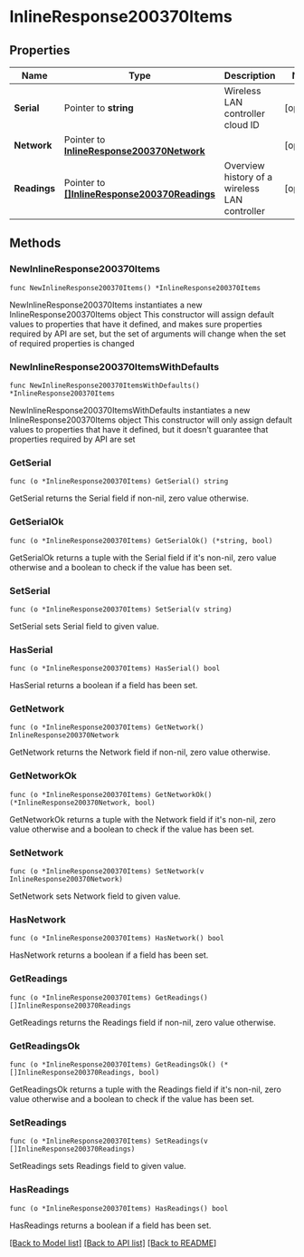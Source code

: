 # InlineResponse200370Items

## Properties

Name | Type | Description | Notes
------------ | ------------- | ------------- | -------------
**Serial** | Pointer to **string** | Wireless LAN controller cloud ID | [optional] 
**Network** | Pointer to [**InlineResponse200370Network**](InlineResponse200370Network.md) |  | [optional] 
**Readings** | Pointer to [**[]InlineResponse200370Readings**](InlineResponse200370Readings.md) | Overview history of a wireless LAN controller | [optional] 

## Methods

### NewInlineResponse200370Items

`func NewInlineResponse200370Items() *InlineResponse200370Items`

NewInlineResponse200370Items instantiates a new InlineResponse200370Items object
This constructor will assign default values to properties that have it defined,
and makes sure properties required by API are set, but the set of arguments
will change when the set of required properties is changed

### NewInlineResponse200370ItemsWithDefaults

`func NewInlineResponse200370ItemsWithDefaults() *InlineResponse200370Items`

NewInlineResponse200370ItemsWithDefaults instantiates a new InlineResponse200370Items object
This constructor will only assign default values to properties that have it defined,
but it doesn't guarantee that properties required by API are set

### GetSerial

`func (o *InlineResponse200370Items) GetSerial() string`

GetSerial returns the Serial field if non-nil, zero value otherwise.

### GetSerialOk

`func (o *InlineResponse200370Items) GetSerialOk() (*string, bool)`

GetSerialOk returns a tuple with the Serial field if it's non-nil, zero value otherwise
and a boolean to check if the value has been set.

### SetSerial

`func (o *InlineResponse200370Items) SetSerial(v string)`

SetSerial sets Serial field to given value.

### HasSerial

`func (o *InlineResponse200370Items) HasSerial() bool`

HasSerial returns a boolean if a field has been set.

### GetNetwork

`func (o *InlineResponse200370Items) GetNetwork() InlineResponse200370Network`

GetNetwork returns the Network field if non-nil, zero value otherwise.

### GetNetworkOk

`func (o *InlineResponse200370Items) GetNetworkOk() (*InlineResponse200370Network, bool)`

GetNetworkOk returns a tuple with the Network field if it's non-nil, zero value otherwise
and a boolean to check if the value has been set.

### SetNetwork

`func (o *InlineResponse200370Items) SetNetwork(v InlineResponse200370Network)`

SetNetwork sets Network field to given value.

### HasNetwork

`func (o *InlineResponse200370Items) HasNetwork() bool`

HasNetwork returns a boolean if a field has been set.

### GetReadings

`func (o *InlineResponse200370Items) GetReadings() []InlineResponse200370Readings`

GetReadings returns the Readings field if non-nil, zero value otherwise.

### GetReadingsOk

`func (o *InlineResponse200370Items) GetReadingsOk() (*[]InlineResponse200370Readings, bool)`

GetReadingsOk returns a tuple with the Readings field if it's non-nil, zero value otherwise
and a boolean to check if the value has been set.

### SetReadings

`func (o *InlineResponse200370Items) SetReadings(v []InlineResponse200370Readings)`

SetReadings sets Readings field to given value.

### HasReadings

`func (o *InlineResponse200370Items) HasReadings() bool`

HasReadings returns a boolean if a field has been set.


[[Back to Model list]](../README.md#documentation-for-models) [[Back to API list]](../README.md#documentation-for-api-endpoints) [[Back to README]](../README.md)


